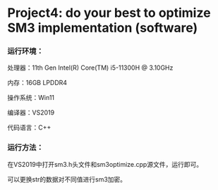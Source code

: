 # Project4: do your best to optimize SM3 implementation (software)

### 运行环境：

处理器：11th Gen Intel(R) Core(TM) i5-11300H @ 3.10GHz

内存：16GB LPDDR4

操作系统：Win11

编译器：VS2019

代码语言：C++

### 运行方法：

在VS2019中打开sm3.h头文件和sm3optimize.cpp源文件，运行即可。

可以更换str的数据对不同值进行sm3加密。
